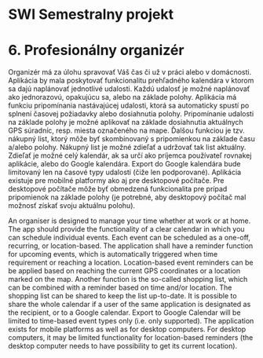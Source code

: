 

# SWI Semestralny projekt 
# 6. Profesionálny organizér

Organizér má za úlohu spravovať Váš čas či už v práci alebo v domácnosti. Aplikácia by mala
poskytovať funkcionalitu prehľadného kalendára v ktorom sa dajú naplánovať jednotlivé udalosti.
Každú udalosť je možné naplánovať ako jednorazovú, opakujúcu sa, alebo na základe polohy.
Aplikácia má funkciu pripomínania nastávajúcej udalosti, ktorá sa automaticky spustí po splnení
časovej požiadavky alebo dosiahnutia polohy. Pripomínanie udalosti na základe polohy je možné
aplikovať na základe dosiahnutia aktuálnych GPS súradníc, resp. miesta označeného na mape. Ďalšou
funkciou je tzv. nákupný list, ktorý môže byť skombinovaný s pripomienkou na základe času a/alebo
polohy. Nákupný list je možné zdieľať a udržovať tak list aktuálny. Zdieľať je možné celý kalendár, ak
sa určí ako príjemca používateľ rovnakej aplikácie, alebo do Google kalendára. Export do Google
kalendára bude limitovaný len na časové typy udalostí (čiže len podporované). Aplikácia existuje pre
mobilné platformy ako aj pre desktopové počítače. Pre desktopové počítače môže byť obmedzená
funkcionalita pre prípad pripomienok na základe polohy (je potrebné, aby desktopový počítač mal
možnosť získať svoju aktuálnu polohu).

An organiser is designed to manage your time whether at work or at home. The app should
provide the functionality of a clear calendar in which you can schedule individual events.
Each event can be scheduled as a one-off, recurring, or location-based.
The application shall have a reminder function for upcoming events, which is automatically triggered when
time requirement or reaching a location. Location-based event reminders can be
be applied based on reaching the current GPS coordinates or a location marked on the map. Another
function is the so-called shopping list, which can be combined with a reminder based on time and/or
location. The shopping list can be shared to keep the list up-to-date. It is possible to share the whole calendar if
a user of the same application is designated as the recipient, or to a Google calendar. Export to Google
Calendar will be limited to time-based event types only (i.e. only supported). The application exists for
mobile platforms as well as for desktop computers. For desktop computers, it may be limited
functionality for location-based reminders (the desktop computer needs to have
possibility to get its current location).
